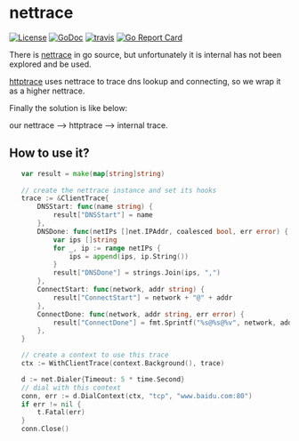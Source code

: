 # nettrace

[![License](https://img.shields.io/:license-MIT-blue.svg)](https://opensource.org/licenses/MIT) [![GoDoc](https://godoc.org/github.com/smallnest/nettrace?status.png)](http://godoc.org/github.com/smallnest/nettrace)  [![travis](https://travis-ci.org/smallnest/nettrace.svg?branch=master)](https://travis-ci.org/smallnest/nettrace) [![Go Report Card](https://goreportcard.com/badge/github.com/smallnest/netrace)](https://goreportcard.com/report/github.com/smallnest/nettrace) 

There is [nettrace](https://github.com/golang/go/blob/50bd1c4d4eb4fac8ddeb5f063c099daccfb71b26/src/internal/nettrace/nettrace.go) in go source, but unfortunately it is internal has not been explored and be used.

[httptrace](https://github.com/golang/go/blob/b963149d4eddaf92d9e2a9d3bf5474c2d0a3b55d/src/net/http/httptrace/trace.go) uses nettrace to trace dns lookup and connecting, so we wrap it as a higher nettrace.

Finally the solution is like below:

 our nettrace --> httptrace --> internal trace.


 ## How to use it?


 ```go
    var result = make(map[string]string)
    
    // create the nettrace instance and set its hooks
	trace := &ClientTrace{
		DNSStart: func(name string) {
			result["DNSStart"] = name
		},
		DNSDone: func(netIPs []net.IPAddr, coalesced bool, err error) {
			var ips []string
			for _, ip := range netIPs {
				ips = append(ips, ip.String())
			}
			result["DNSDone"] = strings.Join(ips, ",")
		},
		ConnectStart: func(network, addr string) {
			result["ConnectStart"] = network + "@" + addr
		},
		ConnectDone: func(network, addr string, err error) {
			result["ConnectDone"] = fmt.Sprintf("%s@%s@%v", network, addr, err)
		},
	}

    // create a context to use this trace
	ctx := WithClientTrace(context.Background(), trace)

    d := net.Dialer{Timeout: 5 * time.Second}
    // dial with this context
	conn, err := d.DialContext(ctx, "tcp", "www.baidu.com:80")
	if err != nil {
		t.Fatal(err)
	}
	conn.Close()
 ```
